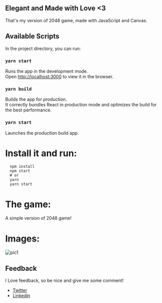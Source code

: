 ## Elegant and Made with Love <3
That's my version of 2048 game, made with JavaScript and Canvas.

## Available Scripts

In the project directory, you can run:

### `yarn start`

Runs the app in the development mode.<br>
Open [http://localhost:3000](http://localhost:3000) to view it in the browser.

### `yarn build`

Builds the app for production.<br>
It correctly bundles React in production mode and optimizes the build for the best performance.

### `yarn start`

Launches the production build app.

# Install it and run:

```
  npm install
  npm start
  # or
  yarn
  yarn start
```

# The game:
A simple version of 2048 game! 

# Images:

![pic1](https://i.imgur.com/lO2dKII.png)

## Feedback
I Love feedback, so be nice and give me some comment!

* [Twitter](https://twitter.com/jcesarDev)
* [Linkedin](https://www.linkedin.com/in/cod3rkane/)
